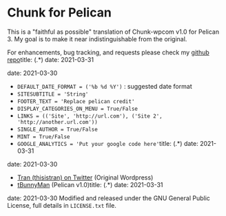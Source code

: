 # Chunk for Pelican
This is a "faithful as possible" translation of Chunk-wpcom v1.0 for Pelican 3. My goal is to make it near indistinguishable from the original.

For enhancements, bug tracking, and requests please check my [github repo](https://github.com/tbunnyman/pelican-chunk)title: (.*)
date: 2021-03-31

date: 2021-03-30
* `DEFAULT_DATE_FORMAT = ('%b %d %Y')` : suggested date format
* `SITESUBTITLE = 'String'`
* `FOOTER_TEXT = 'Replace pelican credit'`
* `DISPLAY_CATEGORIES_ON_MENU = True/False`
* `LINKS = (('Site', 'http://url.com'), ('Site 2', 'http://another.url.com'))`
* `SINGLE_AUTHOR = True/False`
* `MINT = True/False`
* `GOOGLE_ANALYTICS = 'Put your google code here'`title: (.*)
date: 2021-03-31

date: 2021-03-30
* [Tran (thisistran) on Twitter](http://twitter.com/#!/thisistran) (Original Wordpress)
* [tBunnyMan](http://bunnyman.info) (Pelican v1.0)title: (.*)
date: 2021-03-31

date: 2021-03-30
Modified and released under the GNU General Public License, full details in `LICENSE.txt` file.
